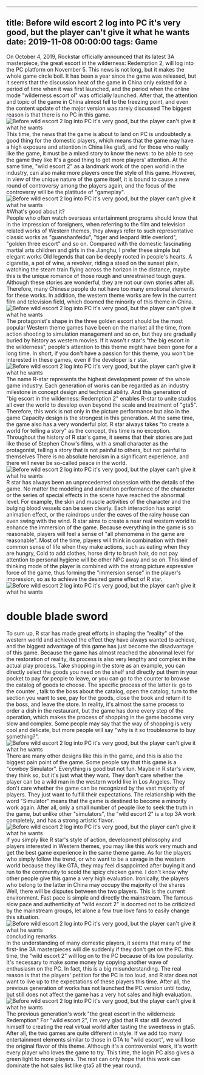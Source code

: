 
---
title: Before wild escort 2 log into PC it's very good, but the player can't give it what he wants
date: 2019-11-08 00:00:00
tags:  Game
---
On October 4, 2019, Rockstar officially announced that its latest 3A masterpiece, the great escort in the wilderness: Redemption 2, will log into the PC platform on November 5.
This news is not long, but it makes the whole game circle boil. It has been a year since the game was released, but it seems that the discussion heat of the game in China only existed for a period of time when it was first launched, and the period when the online mode "wilderness escort ol" was officially launched. After that, the attention and topic of the game in China almost fell to the freezing point, and even the content update of the major version was rarely discussed The biggest reason is that there is no PC in this game.
![Before wild escort 2 log into PC it's very good, but the player can't give it what he wants](81825aef7cf14b6db21f5441c6fbec11.jpg)
This time, the news that the game is about to land on PC is undoubtedly a good thing for the domestic players, which means that the game may have a high exposure and attention in China like gta5, and for those who really like the game, it must be a mixed story to know the news: to be able to see the game they like It's a good thing to get more players' attention. At the same time, "wild escort 2" as a landmark work of the open world in the industry, can also make more players once the style of this game. However, in view of the unique nature of the game itself, it is bound to cause a new round of controversy among the players again, and the focus of the controversy will be the platitude of "gameplay".
![Before wild escort 2 log into PC it's very good, but the player can't give it what he wants](1e996c7f376041f9861daa16a2d067b9.jpg)
#What's good about it?  
People who often watch overseas entertainment programs should know that in the impression of foreigners, when referring to the film and television related works of Western themes, they always refer to such representative classic works as "guanshanfeidu", "tiger and leopard little overlord", "golden three escort" and so on. Compared with the domestic fascinating martial arts children and girls in the Jianghu, I prefer these simple but elegant works Old legends that can be deeply rooted in people's hearts. A cigarette, a pot of wine, a revolver, riding a steed on the sunset plain, watching the steam train flying across the horizon in the distance, maybe this is the unique romance of those rough and unrestrained tough guys. Although these stories are wonderful, they are not our own stories after all. Therefore, many Chinese people do not have too many emotional elements for these works. In addition, the western theme works are few in the current film and television field, which doomed the minority of this theme in China.
![Before wild escort 2 log into PC it's very good, but the player can't give it what he wants](981521699ce54dad8749d4b2fcfd8ffb.jpg)
The protagonist's shape in the three golden escort should be the most popular
Western theme games have been on the market all the time, from action shooting to simulation management and so on, but they are gradually buried by history as western movies. If it wasn't r star's "the big escort in the wilderness", people's attention to this theme might have been gone for a long time. In short, if you don't have a passion for this theme, you won't be interested in these games, even if the developer is r star.
![Before wild escort 2 log into PC it's very good, but the player can't give it what he wants](4e526f38c52042569863caee6b21acaa.jpg)
The name R-star represents the highest development power of the whole game industry. Each generation of works can be regarded as an industry milestone in concept design and technical ability. And this generation of "big escort in the wilderness: Redemption 2" enables R-star to unite studios all over the world to develop even beyond the scale and treatment of "gta5". Therefore, this work is not only in the picture performance but also in the game Capacity design is the strongest in this generation. At the same time, the game also has a very wonderful plot. R star always takes "to create a world for telling a story" as the concept, this time is no exception. Throughout the history of R star's game, it seems that their stories are just like those of Stephen Chow's films, with a small character as the protagonist, telling a story that is not painful to others, but not painful to themselves There is no absolute heroism in a significant experience, and there will never be so-called peace in the world.
![Before wild escort 2 log into PC it's very good, but the player can't give it what he wants](ab5db32990764417b77c8c09501be3ce.jpg)
R star has always been an unprecedented obsession with the details of the game. No matter the modeling and animation performance of the character or the series of special effects in the scene have reached the abnormal level. For example, the skin and muscle activities of the character and the bulging blood vessels can be seen clearly. Each interaction has script animation effect, or the raindrops under the eaves of the rainy house can even swing with the wind.
R star aims to create a near real western world to enhance the immersion of the game. Because everything in the game is so reasonable, players will feel a sense of "all phenomena in the game are reasonable". Most of the time, players will think in combination with their common sense of life when they make actions, such as eating when they are hungry, Cold to add clothes, horse dirty to brush hair, do not pay attention to personal hygiene will be other NPC away and so on. This kind of thinking mode of the player is combined with the strong picture expressive force of the game, thus forming the "immersion sense" in the player's impression, so as to achieve the desired game effect of R star.
![Before wild escort 2 log into PC it's very good, but the player can't give it what he wants](7316fe4293cd4ce182342fc65341fb27.jpg)
#  double blade sword
To sum up, R star has made great efforts in shaping the "reality" of the western world and achieved the effect they have always wanted to achieve, and the biggest advantage of this game has just become the disadvantage of this game. Because the game has almost reached the abnormal level for the restoration of reality, its process is also very lengthy and complex in the actual play process. Take shopping in the store as an example, you can directly select the goods you need on the shelf and directly put them in your pocket to pay for people to leave, or you can go to the counter to browse the catalog of goods to choose. The specific process of the latter is: go to the counter , talk to the boss about the catalog, open the catalog, turn to the section you want to see, pay for the goods, close the book and return it to the boss, and leave the store. In reality, it's almost the same process to order a dish in the restaurant, but the game has done every step of the operation, which makes the process of shopping in the game become very slow and complex. Some people may say that the way of shopping is very cool and delicate, but more people will say "why is it so troublesome to buy something?".
![Before wild escort 2 log into PC it's very good, but the player can't give it what he wants](8fe8b29ada804da29327158bc0196eed.jpg)
There are many other designs like this in the game, and this is also the biggest pain point of the game. Some people say that this game is a "cowboy Simulator". Everything is good but not fun. Maybe in R star's view, they think so, but it's just what they want. They don't care whether the player can be a wild man in the western world like in Los Angeles. They don't care whether the game can be recognized by the vast majority of players. They just want to fulfill their expectations. The relationship with the word "Simulator" means that the game is destined to become a minority work again. After all, only a small number of people like to seek the truth in the game, but unlike other "simulators", the "wild escort 2" is a top 3A work completely, and has a strong artistic flavor.
![Before wild escort 2 log into PC it's very good, but the player can't give it what he wants](56761d049eb34ea19cc38f3c0696faa8.jpg)
If you simply like R star's style of action, development philosophy and players interested in Western themes, you may like this work very much and get the best game experience in the same theme game. As for the players who simply follow the trend, or who want to be a savage in the western world because they like GTA, they may feel disappointed after buying it and run to the community to scold the spicy chicken game. I don't know why other people give this game a very high evaluation. Ironically, the players who belong to the latter in China may occupy the majority of the shares Well, there will be disputes between the two players. This is the current environment. Fast pace is simple and directly the mainstream. The famous slow pace and authenticity of "wild escort 2" is doomed not to be criticized by the mainstream groups, let alone a few true love fans to easily change this situation.
![Before wild escort 2 log into PC it's very good, but the player can't give it what he wants](5136f8fde48d4cf9b9750652ba945edc.jpg)
    concluding remarks  
In the understanding of many domestic players, it seems that many of the first-line 3A masterpieces will die suddenly if they don't get on the PC. this time, the "wild escort 2" will log on to the PC because of its low popularity. It's necessary to make some money by copying another wave of enthusiasm on the PC. In fact, this is a big misunderstanding. The real reason is that the players' petition for the PC is too loud, and R star does not want to live up to the expectations of these players this time. After all, the previous generation of works has not launched the PC version until today, but still does not affect the game has a very hot sales and high evaluation.
![Before wild escort 2 log into PC it's very good, but the player can't give it what he wants](5ba15a3777ab4b078978628b401b9ccb.jpg)
The previous generation's work "the great escort in the wilderness: Redemption"
For "wild escort 2", I'm very glad that R star still devoted himself to creating the real virtual world after tasting the sweetness in gta5. After all, the two games are quite different in style. If we add too many entertainment elements similar to those in GTA to "wild escort", we will lose the original flavor of this theme. Although it's a controversial work, it's worth every player who loves the game to try. This time, the login PC also gives a green light to more players. The rest can only hope that this work can dominate the hot sales list like gta5 all the year round.